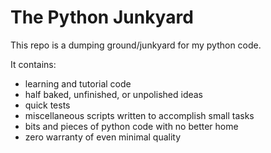 # The Python Junkyard

This repo is a dumping ground/junkyard for my python code.

It contains:

- learning and tutorial code
- half baked, unfinished, or unpolished ideas
- quick tests
- miscellaneous scripts written to accomplish small tasks
- bits and pieces of python code with no better home
- zero warranty of even minimal quality